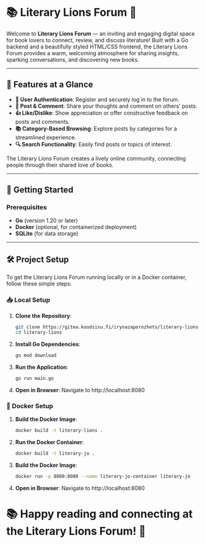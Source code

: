 # 📚 Literary Lions Forum 🦁

Welcome to **Literary Lions Forum** — an inviting and engaging digital space for book lovers to connect, review, and discuss literature! Built with a Go backend and a beautifully styled HTML/CSS frontend, the Literary Lions Forum provides a warm, welcoming atmosphere for sharing insights, sparking conversations, and discovering new books.

---

## 🌟 Features at a Glance

- **🔐 User Authentication**: Register and securely log in to the forum.
- **📝 Post & Comment**: Share your thoughts and comment on others’ posts.
- **👍 Like/Dislike**: Show appreciation or offer constructive feedback on posts and comments.
- **📚 Category-Based Browsing**: Explore posts by categories for a streamlined experience.
- **🔍 Search Functionality**: Easily find posts or topics of interest.

The Literary Lions Forum creates a lively online community, connecting people through their shared love of books.

---

## 🚀 Getting Started

### Prerequisites

- **Go** (version 1.20 or later)
- **Docker** (optional, for containerized deployment)
- **SQLite** (for data storage)

---

## 🛠 Project Setup

To get the Literary Lions Forum running locally or in a Docker container, follow these simple steps:

### 📥 Local Setup

1. **Clone the Repository**:
   ```bash
   git clone https://gitea.koodsisu.fi/irynazaporozhets/literary-lions.git
   cd literary-lions
   ```
2. **Install Go Dependencies**:
    ```bash
    go mod download
    ```
3. **Run the Application**:
    ```bash
    go run main.go
    ```
4. **Open in Browser**:
    Navigate to http://localhost:8080

### 🐳 Docker Setup

1. **Build the Docker Image**:
    ```bash
    docker build -t literary-lions .
    ```
2. **Run the Docker Container**:
    ```bash
   docker build -t literary-jo .
    ```
3. **Build the Docker Image**:
    ```bash
    docker run -p 8080:8080 --name literary-jo-container literary-jo
    ```
4. **Open in Browser**:
    Navigate to http://localhost:8080

# 📚 Happy reading and connecting at the Literary Lions Forum! 🦁
